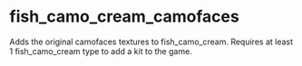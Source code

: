 fish_camo_cream_camofaces
===================

Adds the original camofaces textures to fish_camo_cream. Requires at least 1 fish_camo_cream type to add a kit to the game.
